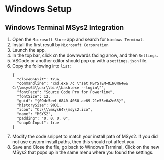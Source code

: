 # Windows Setup
[comment]: <> (Need to pull in the getting started on windows instructions for MSys2 and installing the various packages)
## Windows Terminal MSys2 Integration
1. Open the `Microsoft Store` app and search for `Windows Terminal`. 
2. Install the first result by `Microsoft Corporation`. 
3. Launch the app. 
4. In the top bar, click on the downwards facing arrow, and then `Settings`. 
5. VSCode or another editor should pop up with a `settings.json` file. 
6. Copy the following into `list`: 
    ```
    {
      "closeOnExit": true,
      "commandline": "cmd.exe /c \"set MSYSTEM=MINGW64&& C:\\msys64\\usr\\bin\\bash.exe --login\"",
      "fontFace": "Source Code Pro for Powerline",
      "fontSize": 12,
      "guid": "{09dc5eef-6840-4050-ae69-21e55e6a2e63}",
      "historySize": 9001,
      "icon": "C:\\\\msys64\\msys2.ico",
      "name": "MSYS2",
      "padding": "0, 0, 0, 0",
      "snapOnInput": true
    }
    ```
  7. Modify the code snippet to match your install path of MSys2. If you did not use custom install paths, then this should not affect you. 
  8. Save and Close the file, go back to Windows Terminal, Click on the new MSys2 that pops up in the same menu where you found the settings. 